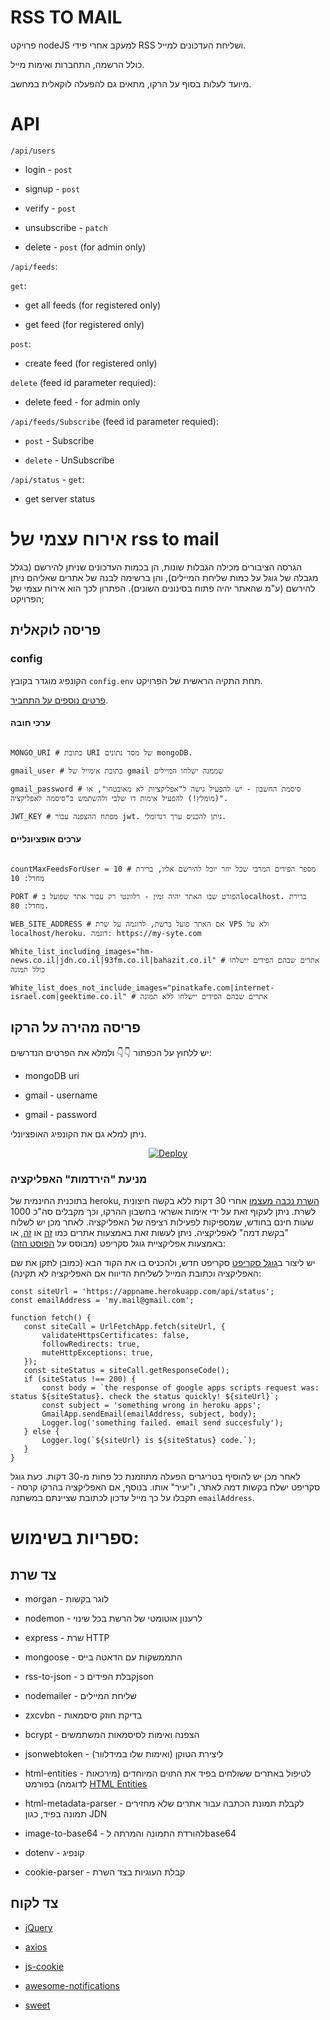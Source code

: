   

# RSS TO MAIL

פרויקט nodeJS למעקב אחרי פידי RSS ושליחת העדכונים למייל.

כולל הרשמה, התחברות ואימות מייל.

מיועד לעלות בסוף על הרקו, מתאים גם להפעלה לוקאלית במחשב.

  

# API

`/api/users`

* login - `post`

* signup - `post`

* verify - `post`

* unsubscribe - `patch`

* delete - `post` (for admin only)

  

`/api/feeds`:

  

`get`:

* get all feeds (for registered only)

* get feed (for registered only)

  

`post`:

* create feed (for registered only)

  

`delete` (feed id parameter requied):

* delete feed - for admin only

  

`/api/feeds/Subscribe` (feed id parameter requied):

*  `post` - Subscribe

*  `delete` - UnSubscribe

  

`/api/status` - `get`:

* get server status

  

# אירוח עצמי של rss to mail

הגרסה הציבורים מכילה הגבלות שונות, הן בכמות העדכונים שניתן להירשם (בגלל מגבלה של גוגל על כמות שליחת המיילים), והן ברשימה לבנה של אתרים שאליהם ניתן להירשם (ע"מ שהאתר יהיה פתוח בסינונים השונים).
הפתרון לכך הוא אירוח עצמי של הפרויקט;

  

## פריסה לוקאלית

  

### config

הקונפיג מוגדר בקובץ `config.env` תחת התקיה הראשית של הפרויקט.

  

[פרטים נוספים על התחביר](https://www.npmjs.com/package/dotenv  "פרטים נוספים על התחביר").

#### ערכי חובה

```

MONGO_URI # כתובת URI של מסד נתונים mongoDB.

gmail_user # כתובת אימייל של gmail שממנה ישלחו המיילים

gmail_password # סיסמת החשבון - יש להפעיל גישה ל"אפליקציות לא מאובטחו", או (מומלץ!) להפעיל אימות דו שלבי ולהשתמש ב"סיסמה לאפליקציה".

JWT_KEY # מפתח ההצפנה עבור jwt. ניתן להכניס ערך רנדומלי.

```

#### ערכים אופציונליים

```

countMaxFeedsForUser = 10 # מספר הפידים המרבי שכל יוזר יוכל להירשם אליו, ברירת מחדל: 10

PORT # הפורט שבו האתר יהיה זמין - רלוונטי רק עבור אתר שפועל בlocalhost. ברירת מחדל: 80.

WEB_SITE_ADDRESS # אם האתר פועל ברשת, לדוגמה על שרת VPS ולא על localhost/heroku. דוגמה: https://my-syte.com

White_list_including_images="hm-news.co.il|jdn.co.il|93fm.co.il|bahazit.co.il" # אתרים שבהם הפידים יישלחו כולל תמונה

White_list_does_not_include_images="pinatkafe.com|internet-israel.com|geektime.co.il" # אתרים שבהם הפידים יישלחו ללא תמונה

```

## פריסה מהירה על הרקו

יש ללחוץ על הכפתור 👇👇 ולמלא את הפרטים הנדרשים:

* mongoDB uri

* gmail - username

* gmail - password

ניתן למלא גם את הקונפיג האופציונלי.

  

<div  align='center'>

[![Deploy](https://www.herokucdn.com/deploy/button.svg)](https://heroku.com/deploy?template=https://github.com/ShlomoCode/rss-to-mail/tree/master)

</div>

  
### מניעת "הירדמות" האפליקציה
בתוכנית החינמית של heroku, [השרת נכבה מעצמו](https://devcenter.heroku.com/articles/free-dyno-hours#dyno-sleeping) אחרי 30 דקות ללא בקשה חיצונית לשרת.
ניתן לעקוף זאת על ידי אימות אשראי בחשבון ההרקו, וכך מקבלים סה"כ 1000 שעות חינם בחודש, שמספיקות לפעילות רציפה של האפליקציה.
לאחר מכן יש לשלוח "בקשת דמה" לאפליקציה.
 ניתן לעשות זאת באמצעות אתרים כמו [זה](https://kaffeine.herokuapp.com/) או [זה](https://www.downnotifier.com/), או באמצעות אפליקציית גוגל סקריפט (מבוסס על [הפוסט הזה](https://blog.chv.ovh/site-monitoring)):
 
יש ליצור ב[גוגל סקריפט](https://script.google.com) סקריפט חדש, ולהכניס בו את הקוד הבא (כמובן לתקן את שם האפליקציה וכתובת המייל לשליחת הדיווח אם האפליקציה לא תקינה):
 ```JS
 const siteUrl = 'https://appname.herokuapp.com/api/status';
const emailAddress = 'my.mail@gmail.com';

function fetch() {
    const siteCall = UrlFetchApp.fetch(siteUrl, {
        validateHttpsCertificates: false,
        followRedirects: true,
        muteHttpExceptions: true,
    });
    const siteStatus = siteCall.getResponseCode();
    if (siteStatus !== 200) {
        const body = `the response of google apps scripts request was: status ${siteStatus}. check the status quickly! ${siteUrl}`;
        const subject = 'something wrong in heroku apps';
        GmailApp.sendEmail(emailAddress, subject, body);
        Logger.log('something failed. email send succesfuly');
    } else {
        Logger.log(`${siteUrl} is ${siteStatus} code.`);
    }
}
```
לאחר מכן יש להוסיף בטריגרים הפעלה מתוזמנת כל פחות מ-30 דקות.
כעת גוגל סקריפט ישלח בקשות דמה לאתר, ו"יעיר" אותו. בנוסף, אם האפליקציה בהרקו קרסה - תקבלו על כך מייל עדכון לכתובת שציינתם במשתנה `emailAddress`.

# ספריות בשימוש:

## צד שרת

* morgan - לוגר בקשות

* nodemon - לרענון אוטומטי של הרשת בכל שינוי

* express - שרת HTTP

* mongoose - התממשקות עם הדאטה בייס

* rss-to-json - קבלת הפידים כjson

* nodemailer - שליחת המיילים

* zxcvbn - בדיקת חוזק סיסמאות

* bcrypt - הצפנה ואימות לסיסמאות המשתמשים

* jsonwebtoken - ליצירת הטוקן (ואימות שלו במידלוור)

* html-entities - לטיפול באתרים ששולחים בפיד את התוים המיוחדים (מירכאות לדוגמה) בפורמט [HTML Entities](https://www.w3schools.com/html/html_entities.asp)

* html-metadata-parser - לקבלת תמונת הכתבה עבור אתרים שלא מחזירים תמונה בפיד, כגון JDN

* image-to-base64 - להורדת התמונה והמרתה לbase64

* dotenv - קונפיג

* cookie-parser - קבלת העוגיות בצד השרת

## צד לקוח

* [jQuery](https://jquery.com)

* [axios](https://github.com/axios/axios)

* [js-cookie](https://github.com/js-cookie/js-cookie)

* [awesome-notifications](https://f3oall.github.io/awesome-notifications)

* [sweet](https://www.npmjs.com/package/sweetalert)
